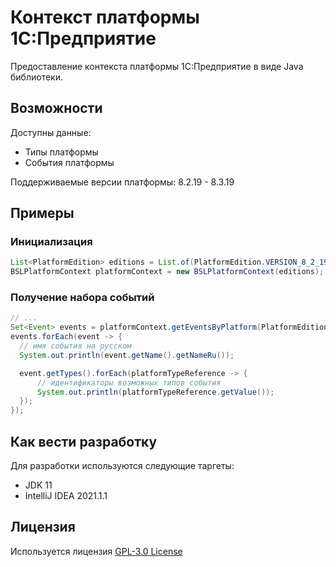 # Контекст платформы 1С:Предприятие

Предоставление контекста платформы 1С:Предприятие в виде Java библиотеки.

## Возможности

Доступны данные:

* Типы платформы
* События платформы

Поддерживаемые версии платформы: 8.2.19 - 8.3.19

## Примеры

### Инициализация

```java
List<PlatformEdition> editions = List.of(PlatformEdition.VERSION_8_2_19);
BSLPlatformContext platformContext = new BSLPlatformContext(editions);
```

### Получение набора событий

```java
// ...
Set<Event> events = platformContext.getEventsByPlatform(PlatformEdition.VERSION_8_2_19);
events.forEach(event -> {
  // имя события на русском
  System.out.println(event.getName().getNameRu());

  event.getTypes().forEach(platformTypeReference -> {
      // идентификаторы возможных типов события
      System.out.println(platformTypeReference.getValue());
  });
});
```

## Как вести разработку

Для разработки используются следующие таргеты:

* JDK 11
* IntelliJ IDEA 2021.1.1

## Лицензия

Используется лицензия [GPL-3.0 License](LICENSE)